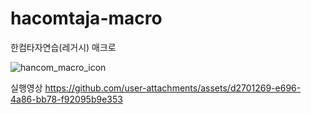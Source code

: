 # hacomtaja-macro
한컴타자연습(레거시) 매크로

![hancom_macro_icon](https://github.com/user-attachments/assets/b66ee6fe-956a-47e8-a676-7b5fdcda6d61) 

실행영상
https://github.com/user-attachments/assets/d2701269-e696-4a86-bb78-f92095b9e353


